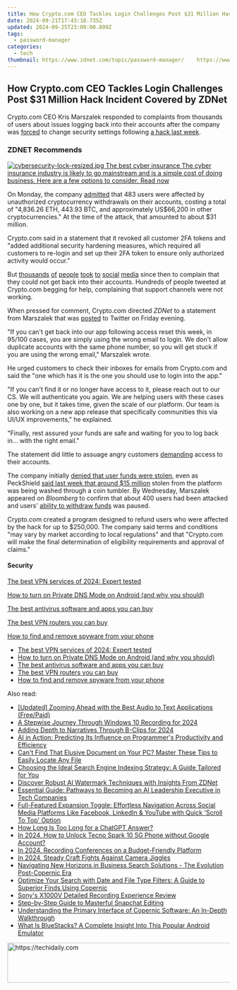 ```yaml
---
title: How Crypto.com CEO Tackles Login Challenges Post $31 Million Hack Incident Covered by ZDNet
date: 2024-09-21T17:43:18.735Z
updated: 2024-09-25T23:09:00.899Z
tags:
  - password-manager
categories:
  - tech
thumbnail: https://www.zdnet.com/topic/password-manager/    https://www.zdnet.com/a/img/resize/f6663cb2e8fa33b3b017eb1282164bf9d1f1e24e/2022/01/24/b45e845c-7d9e-45e9-a12d-9a625cd580a4/shutterstock-752132062.jpg?width=170&height=128&fit=crop&auto=webp
---
```


## How Crypto.com CEO Tackles Login Challenges Post $31 Million Hack Incident Covered by ZDNet

Crypto.com CEO Kris Marszalek responded to complaints from thousands of users about issues logging back into their accounts after the company was [forced](https://crypto.com/product-news/crypto-com-security-report-next-steps) to change security settings following [a hack last week](https://www.zdnet.com/article/fortune-favours-the-breached-crypto-com-admits-400-users-hit-in-hack/). 

### **ZDNET** Recommends

[![cybersecurity-lock-resized.jpg](https://www.zdnet.com/a/img/resize/5871b5ae5b589728bdc8064555d12823acf4b63e/2020/10/27/db3c0325-2b86-435b-8efa-93828deb6b56/cybersecurity-lock-resized.jpg?auto=webp&fit=crop&frame=1&height=238.5&width=459) The best cyber insurance The cyber insurance industry is likely to go mainstream and is a simple cost of doing business. Here are a few options to consider.  Read now](https://www.zdnet.com/article/best-cyber-insurance/)

On Monday, the company [admitted](https://www.zdnet.com/article/crypto-com-confirms-483-users-hit-in-attack-that-saw-over-31m-in-coins-withdrawn/) that 483 users were affected by unauthorized cryptocurrency withdrawals on their accounts, costing a total of "4,836.26 ETH, 443.93 BTC, and approximately US$66,200 in other cryptocurrencies." At the time of the attack, that amounted to about $31 million. 

Crypto.com said in a statement that it revoked all customer 2FA tokens and "added additional security hardening measures, which required all customers to re-login and set up their 2FA token to ensure only authorized activity would occur."

But [thousands](https://nam02.safelinks.protection.outlook.com/?url=https%3A%2F%2Furldefense.com%2Fv3%2F%5F%5Fhttps%3A%2F%2Ftwitter.com%2Fjoshdraws%5F%2Fstatus%2F1484288865389142018%5F%5F%3B!!Ifoxw8Usf-Ni!b3P62a8DHeX5nWOA%5FfuZV9ktMguevxMS72pj9Sea2H0jWambHEd67R9mxtW5QZLbWOpkhloqv46prFk%24&data=04%7C01%7Cjgreig%40redventures.com%7Ccde53c7387e5433e45d508d9dd425e51%7C4289d6102cfd46218c9644a1518ddb0a%7C0%7C0%7C637784099411056678%7CUnknown%7CTWFpbGZsb3d8eyJWIjoiMC4wLjAwMDAiLCJQIjoiV2luMzIiLCJBTiI6Ik1haWwiLCJXVCI6Mn0%3D%7C3000&sdata=9UIhyCs21JDBL6qNa0RtVoZb348JNd9TFApCUpUDsc0%3D&reserved=0) [of](https://nam02.safelinks.protection.outlook.com/?url=https%3A%2F%2Furldefense.com%2Fv3%2F%5F%5Fhttps%3A%2F%2Ftwitter.com%2FJadaBurris8%2Fstatus%2F1484604116601085958%5F%5F%3B!!Ifoxw8Usf-Ni!b3P62a8DHeX5nWOA%5FfuZV9ktMguevxMS72pj9Sea2H0jWambHEd67R9mxtW5QZLbWOpkhloqhlgwIxc%24&data=04%7C01%7Cjgreig%40redventures.com%7Ccde53c7387e5433e45d508d9dd425e51%7C4289d6102cfd46218c9644a1518ddb0a%7C0%7C0%7C637784099411056678%7CUnknown%7CTWFpbGZsb3d8eyJWIjoiMC4wLjAwMDAiLCJQIjoiV2luMzIiLCJBTiI6Ik1haWwiLCJXVCI6Mn0%3D%7C3000&sdata=8rtUjSoUMI5Jinh9x0FJUheG%2Bq2RwJBkI%2F6vkrxIgDc%3D&reserved=0) [people](https://nam02.safelinks.protection.outlook.com/?url=https%3A%2F%2Furldefense.com%2Fv3%2F%5F%5Fhttps%3A%2F%2Ftwitter.com%2FBoiinGsteR%2Fstatus%2F1484600030858153987%5F%5F%3B!!Ifoxw8Usf-Ni!b3P62a8DHeX5nWOA%5FfuZV9ktMguevxMS72pj9Sea2H0jWambHEd67R9mxtW5QZLbWOpkhloqVtHDv0A%24&data=04%7C01%7Cjgreig%40redventures.com%7Ccde53c7387e5433e45d508d9dd425e51%7C4289d6102cfd46218c9644a1518ddb0a%7C0%7C0%7C637784099411056678%7CUnknown%7CTWFpbGZsb3d8eyJWIjoiMC4wLjAwMDAiLCJQIjoiV2luMzIiLCJBTiI6Ik1haWwiLCJXVCI6Mn0%3D%7C3000&sdata=1pFVbpIybN%2Fj14q5d2KsdjWQ3k0LunVo1ItkaupUuxQ%3D&reserved=0) [took](https://nam02.safelinks.protection.outlook.com/?url=https%3A%2F%2Furldefense.com%2Fv3%2F%5F%5Fhttps%3A%2F%2Ftwitter.com%2FChrisJMFR%2Fstatus%2F1484601978923671555%5F%5F%3B!!Ifoxw8Usf-Ni!b3P62a8DHeX5nWOA%5FfuZV9ktMguevxMS72pj9Sea2H0jWambHEd67R9mxtW5QZLbWOpkhloqydZgw1c%24&data=04%7C01%7Cjgreig%40redventures.com%7Ccde53c7387e5433e45d508d9dd425e51%7C4289d6102cfd46218c9644a1518ddb0a%7C0%7C0%7C637784099411056678%7CUnknown%7CTWFpbGZsb3d8eyJWIjoiMC4wLjAwMDAiLCJQIjoiV2luMzIiLCJBTiI6Ik1haWwiLCJXVCI6Mn0%3D%7C3000&sdata=FTTXT9GuP1nOYr%2FMsgYZqVjGA0LI4ZKx6tAV8mBmIa4%3D&reserved=0) [to](https://nam02.safelinks.protection.outlook.com/?url=https%3A%2F%2Furldefense.com%2Fv3%2F%5F%5Fhttps%3A%2F%2Ftwitter.com%2Fcomandoprimo%2Fstatus%2F1484599364798406656%5F%5F%3B!!Ifoxw8Usf-Ni!b3P62a8DHeX5nWOA%5FfuZV9ktMguevxMS72pj9Sea2H0jWambHEd67R9mxtW5QZLbWOpkhloq12ZyKcQ%24&data=04%7C01%7Cjgreig%40redventures.com%7Ccde53c7387e5433e45d508d9dd425e51%7C4289d6102cfd46218c9644a1518ddb0a%7C0%7C0%7C637784099411056678%7CUnknown%7CTWFpbGZsb3d8eyJWIjoiMC4wLjAwMDAiLCJQIjoiV2luMzIiLCJBTiI6Ik1haWwiLCJXVCI6Mn0%3D%7C3000&sdata=Aq8Oue9ex90Fqv%2Bm5u%2FyDTBLn9%2BTokTZq1c4f8YEqac%3D&reserved=0) [social](https://nam02.safelinks.protection.outlook.com/?url=https%3A%2F%2Furldefense.com%2Fv3%2F%5F%5Fhttps%3A%2F%2Ftwitter.com%2FCryptoBTCPR%2Fstatus%2F1484595468361474050%5F%5F%3B!!Ifoxw8Usf-Ni!b3P62a8DHeX5nWOA%5FfuZV9ktMguevxMS72pj9Sea2H0jWambHEd67R9mxtW5QZLbWOpkhloqQZPAbYs%24&data=04%7C01%7Cjgreig%40redventures.com%7Ccde53c7387e5433e45d508d9dd425e51%7C4289d6102cfd46218c9644a1518ddb0a%7C0%7C0%7C637784099411056678%7CUnknown%7CTWFpbGZsb3d8eyJWIjoiMC4wLjAwMDAiLCJQIjoiV2luMzIiLCJBTiI6Ik1haWwiLCJXVCI6Mn0%3D%7C3000&sdata=Oz8C1yRA472LIQawqZ6vFjMbrLa7BAufSFgor9isAEk%3D&reserved=0) [media](https://nam02.safelinks.protection.outlook.com/?url=https%3A%2F%2Furldefense.com%2Fv3%2F%5F%5Fhttps%3A%2F%2Ftwitter.com%2FEatonTine%2Fstatus%2F1484589969201152000%5F%5F%3B!!Ifoxw8Usf-Ni!b3P62a8DHeX5nWOA%5FfuZV9ktMguevxMS72pj9Sea2H0jWambHEd67R9mxtW5QZLbWOpkhloqRlzLRwY%24&data=04%7C01%7Cjgreig%40redventures.com%7Ccde53c7387e5433e45d508d9dd425e51%7C4289d6102cfd46218c9644a1518ddb0a%7C0%7C0%7C637784099411056678%7CUnknown%7CTWFpbGZsb3d8eyJWIjoiMC4wLjAwMDAiLCJQIjoiV2luMzIiLCJBTiI6Ik1haWwiLCJXVCI6Mn0%3D%7C3000&sdata=pxP3WrO%2FW7Q3k0RtS58avwdmKy8RhplL7jOn3lkfwG8%3D&reserved=0) since then to complain that they could not get back into their accounts. Hundreds of people tweeted at Crypto.com begging for help, complaining that support channels were not working. 

When pressed for comment, Crypto.com directed _ZDNet_ to a statement from Marszalek that was [posted](https://twitter.com/Kris%5FHK/status/1484676676277571587) to Twitter on Friday evening. 

"If you can't get back into our app following access reset this week, in 95/100 cases, you are simply using the wrong email to login. We don't allow duplicate accounts with the same phone number, so you will get stuck if you are using the wrong email," Marszalek wrote. 

He urged customers to check their inboxes for emails from Crypto.com and said the "one which has it is the one you should use to login into the app." 

"If you can't find it or no longer have access to it, please reach out to our CS. We will authenticate you again. We are helping users with these cases one by one, but it takes time, given the scale of our platform. Our team is also working on a new app release that specifically communities this via UI/UX improvements," he explained. 

"Finally, rest assured your funds are safe and waiting for you to log back in... with the right email."

The statement did little to assuage angry customers [demanding](https://twitter.com/JuanValleSr1/status/1484696951039873027) access to their accounts. 

The company initially [denied that user funds were stolen](https://twitter.com/Kris%5FHK/status/1483277350683185155?s=20), even as PeckShield [said last week that around $15 million](https://twitter.com/peckshield/status/1483246262371557378) stolen from the platform was being washed through a coin tumbler. By Wednesday, Marszalek appeared on _Bloomberg_ to confirm that about 400 users had been attacked and users' [ability to withdraw funds](https://www.zdnet.com/article/crypto-com-pauses-withdrawals-and-resets-2fa-following-suspicious-activity/) was paused. 

Crypto.com created a program designed to refund users who were affected by the hack for up to $250,000\. The company said terms and conditions "may vary by market according to local regulations" and that "Crypto.com will make the final determination of eligibility requirements and approval of claims."

#### Security

[The best VPN services of 2024: Expert tested](https://www.zdnet.com/article/best-vpn/ "The best VPN services of 2024: Expert tested")

[How to turn on Private DNS Mode on Android (and why you should)](https://www.zdnet.com/article/how-to-turn-on-private-dns-mode-on-android-and-why-you-should/ "How to turn on Private DNS Mode on Android (and why you should)")

[The best antivirus software and apps you can buy](https://www.zdnet.com/article/best-antivirus/ "The best antivirus software and apps you can buy")

[The best VPN routers you can buy](https://www.zdnet.com/article/best-vpn-router/ "The best VPN routers you can buy")

[How to find and remove spyware from your phone](https://www.zdnet.com/article/how-to-find-and-remove-spyware-from-your-phone/ "How to find and remove spyware from your phone")

* [The best VPN services of 2024: Expert tested](https://www.zdnet.com/article/best-vpn/ "The best VPN services of 2024: Expert tested")
* [How to turn on Private DNS Mode on Android (and why you should)](https://www.zdnet.com/article/how-to-turn-on-private-dns-mode-on-android-and-why-you-should/ "How to turn on Private DNS Mode on Android (and why you should)")
* [The best antivirus software and apps you can buy](https://www.zdnet.com/article/best-antivirus/ "The best antivirus software and apps you can buy")
* [The best VPN routers you can buy](https://www.zdnet.com/article/best-vpn-router/ "The best VPN routers you can buy")
* [How to find and remove spyware from your phone](https://www.zdnet.com/article/how-to-find-and-remove-spyware-from-your-phone/ "How to find and remove spyware from your phone")

<ins class="adsbygoogle"
     style="display:block"
     data-ad-format="autorelaxed"
     data-ad-client="ca-pub-7571918770474297"
     data-ad-slot="1223367746"></ins>

<ins class="adsbygoogle"
     style="display:block"
     data-ad-client="ca-pub-7571918770474297"
     data-ad-slot="8358498916"
     data-ad-format="auto"
     data-full-width-responsive="true"></ins>

<span class="atpl-alsoreadstyle">Also read:</span>
<div><ul>
<li><a href="https://screen-video-capture.techidaily.com/updated-zooming-ahead-with-the-best-audio-to-text-applications-freepaid/"><u>[Updated] Zooming Ahead with the Best Audio to Text Applications (Free/Paid)</u></a></li>
<li><a href="https://fox-direct.techidaily.com/a-stepwise-journey-through-windows-10-recording-for-2024/"><u>A Stepwise Journey Through Windows 10 Recording for 2024</u></a></li>
<li><a href="https://extra-information.techidaily.com/adding-depth-to-narratives-through-b-clips-for-2024/"><u>Adding Depth to Narratives Through B-Clips for 2024</u></a></li>
<li><a href="https://tech-hub.techidaily.com/ai-in-action-predicting-its-influence-on-programmers-productivity-and-efficiency/"><u>AI in Action: Predicting Its Influence on Programmer's Productivity and Efficiency</u></a></li>
<li><a href="https://app-tips.techidaily.com/1723809009233-cant-find-that-elusive-document-on-your-pc-master-these-tips-to-easily-locate-any-file/"><u>Can't Find That Elusive Document on Your PC? Master These Tips to Easily Locate Any File</u></a></li>
<li><a href="https://app-tips.techidaily.com/choosing-the-ideal-search-engine-indexing-strategy-a-guide-tailored-for-you/"><u>Choosing the Ideal Search Engine Indexing Strategy: A Guide Tailored for You</u></a></li>
<li><a href="https://app-tips.techidaily.com/discover-robust-ai-watermark-techniques-with-insights-from-zdnet/"><u>Discover Robust AI Watermark Techniques with Insights From ZDNet</u></a></li>
<li><a href="https://app-tips.techidaily.com/essential-guide-pathways-to-becoming-an-ai-leadership-executive-in-tech-companies/"><u>Essential Guide: Pathways to Becoming an AI Leadership Executive in Tech Companies</u></a></li>
<li><a href="https://app-tips.techidaily.com/full-featured-expansion-toggle-effortless-navigation-across-social-media-platforms-like-facebook-linkedin-and-youtube-with-quick-scroll-to-top-option/"><u>Full-Featured Expansion Toggle: Effortless Navigation Across Social Media Platforms Like Facebook, LinkedIn & YouTube with Quick 'Scroll To Top' Option</u></a></li>
<li><a href="https://tech-savvy.techidaily.com/how-long-is-too-long-for-a-chatgpt-answer/"><u>How Long Is Too Long for a ChatGPT Answer?</u></a></li>
<li><a href="https://unlock-android.techidaily.com/in-2024-how-to-unlock-tecno-spark-10-5g-phone-without-google-account-by-drfone-android/"><u>In 2024, How to Unlock Tecno Spark 10 5G Phone without Google Account?</u></a></li>
<li><a href="https://screen-capture.techidaily.com/in-2024-recording-conferences-on-a-budget-friendly-platform/"><u>In 2024, Recording Conferences on a Budget-Friendly Platform</u></a></li>
<li><a href="https://extra-support.techidaily.com/in-2024-steady-craft-fights-against-camera-jiggles/"><u>In 2024, Steady Craft Fights Against Camera Jiggles</u></a></li>
<li><a href="https://app-tips.techidaily.com/navigating-new-horizons-in-business-search-solutions-the-evolution-post-copernic-era/"><u>Navigating New Horizons in Business Search Solutions - The Evolution Post-Copernic Era</u></a></li>
<li><a href="https://app-tips.techidaily.com/optimize-your-search-with-date-and-file-type-filters-a-guide-to-superior-finds-using-copernic/"><u>Optimize Your Search with Date and File Type Filters: A Guide to Superior Finds Using Copernic</u></a></li>
<li><a href="https://extra-tips.techidaily.com/sonys-x1000v-detailed-recording-experience-review/"><u>Sony's X1000V Detailed Recording Experience Review</u></a></li>
<li><a href="https://tiktok-video-recordings.techidaily.com/step-by-step-guide-to-masterful-snapchat-editing/"><u>Step-by-Step Guide to Masterful Snapchat Editing</u></a></li>
<li><a href="https://app-tips.techidaily.com/understanding-the-primary-interface-of-copernic-software-an-in-depth-walkthrough/"><u>Understanding the Primary Interface of Copernic Software: An In-Depth Walkthrough</u></a></li>
<li><a href="https://app-tips.techidaily.com/what-is-bluestacks-a-complete-insight-into-this-popular-android-emulator/"><u>What Is BlueStacks? A Complete Insight Into This Popular Android Emulator</u></a></li>
</ul></div>

<!-- affiliate ads begin -->
<a href="https://aligracehair.sjv.io/c/5597632/1886073/19272" target="_top" id="1886073">
  <img src="//a.impactradius-go.com/display-ad/19272-1886073" border="0" alt="https://techidaily.com" width="728" height="90"/>
</a>
<img height="0" width="0" src="https://aligracehair.sjv.io/i/5597632/1886073/19272" style="position:absolute;visibility:hidden;" border="0" />
<!-- affiliate ads end -->

